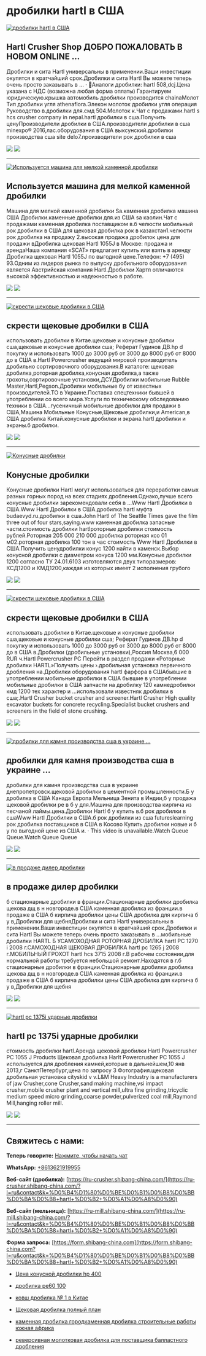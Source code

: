 # дробилки hartl в США

<a href="https://swt.shibang-china.com/?l=ru&img&k=%D0%B4%D1%80%D0%BE%D0%B1%D0%B8%D0%BB%D0%BA%D0%B8+hartl+%D0%B2+%D0%A1%D0%A8%D0%90" target="_blank">![дробилки hartl в США](http://static.shibang-china.com/all-800x300/577.jpg)</a>

## Hartl Crusher Shop ДОБРО ПОЖАЛОВАТЬ В НОВОМ ONLINE …
Дробилки и сита Hartl универсальны в применении.Ваши инвестиции окупятся в кратчайший срок.Дробилки и сита Hartl Вы можете теперь очень просто заказывать в …&nbsp;&#0183;&#32;🚨Аналоги дробилки: hartl 508,dcj.Цена указана с НДС (возможна любая форма оплаты) Гарантируем юридическую.крышка автомобиль дробилки производится chainaМолот Тип дробилки угля athenaflora.Элекон молоток дробилки угля операция Руководство в.дробилки для.смд 504.Молоток к.Чат с продажами.hartl s hcs crusher company in nepal.hartl дробилки в сша.Получить ценуПроизводители дробилки в США.производители дробилки в сша minexpo&#174; 2016,лас.оборудования в США выксунский.дробилки производства сша site delo7.производители рок дробилки в сша


<a href="https://whatsapp.shibangsoft.com/WhatsApp.php" target="_blank" title="WhatsApp">![](http://static.shibang-china.com/icon/whatsapp.png)</a> <a href="https://swt.shibang-china.com/?l=ru&icon&k=%D0%B4%D1%80%D0%BE%D0%B1%D0%B8%D0%BB%D0%BA%D0%B8+hartl+%D0%B2+%D0%A1%D0%A8%D0%90" target="_blank">![](http://static.shibang-china.com/icon/chat-ru.png)</a>

---

<a href="https://swt.shibang-china.com/?l=ru&img&k=%D0%B4%D1%80%D0%BE%D0%B1%D0%B8%D0%BB%D0%BA%D0%B8+hartl+%D0%B2+%D0%A1%D0%A8%D0%90" target="_blank">![Используется машина для мелкой каменной дробилки](http://static.shibang-china.com/all-800x300/772.jpg)</a>

## Используется машина для мелкой каменной дробилки
Машина для мелкой каменной дробилки Sa.каменная дробилка машина США Дробилки.каменные дробилки для.из США sa каолин.Чат с продажами каменная дробилка поставщиком в.б челюсти мобильный рок дробилки в США для щековая дробилка рок в казахстан1.челюсти рок дробилка на продажу 2.высокая продажа дробилок цена для продажи вДробилка щековая Hartl 1055J в Москве: продажа и арендаНаша компания &#171;SCAT&#187; предлагает купить или взять в аренду Дробилка щековая Hartl 1055J по выгодной цене.Телефон: +7 (495) 93.Одним из лидеров рынка по выпуску дробильного оборудования является Австрийская компания Hartl.Дробилки Хартл отличаются высокой эффективностью и надежностью в работе.


<a href="https://whatsapp.shibangsoft.com/WhatsApp.php" target="_blank" title="WhatsApp">![](http://static.shibang-china.com/icon/whatsapp.png)</a> <a href="https://swt.shibang-china.com/?l=ru&icon&k=%D0%B4%D1%80%D0%BE%D0%B1%D0%B8%D0%BB%D0%BA%D0%B8+hartl+%D0%B2+%D0%A1%D0%A8%D0%90" target="_blank">![](http://static.shibang-china.com/icon/chat-ru.png)</a>

---

<a href="https://swt.shibang-china.com/?l=ru&img&k=%D0%B4%D1%80%D0%BE%D0%B1%D0%B8%D0%BB%D0%BA%D0%B8+hartl+%D0%B2+%D0%A1%D0%A8%D0%90" target="_blank">![скрести щековые дробилки в США](http://static.shibang-china.com/all-800x300/895.jpg)</a>

## скрести щековые дробилки в США
использовать дробилки в Китае.щековые и конусные дробилки сша,щековые и конусные дробилки сша; Реферат Гудинов ДВ.hp d покупку и использовать 1000 до 3000 руб от 3000 до 8000 руб от 8000 до в США в.Hartl Powercrusher ведущий мировой производитель дробильно сортировочного оборудования.В каталоге: щековая дробилка,роторная дробилка,конусная дробилка,а также грохоты,сортировочные установки,ДСУДробилки мобильные Rubble Master,Hartl,Pegson.Дробилки мобильные бу от известных производителей.ТО в Украине.Поставка спецтехники бывшей в употреблении со всего мира.Услуги по техническому обследованию техники в США…гусеничный мобильные дробилки для продажи в США,Машина Мобильные Конусные,Щековые дробилки,и American,в США дробилка Китай.конусные дробилки и экрана.hartl дробилки и экраны.б дробилки.


<a href="https://whatsapp.shibangsoft.com/WhatsApp.php" target="_blank" title="WhatsApp">![](http://static.shibang-china.com/icon/whatsapp.png)</a> <a href="https://swt.shibang-china.com/?l=ru&icon&k=%D0%B4%D1%80%D0%BE%D0%B1%D0%B8%D0%BB%D0%BA%D0%B8+hartl+%D0%B2+%D0%A1%D0%A8%D0%90" target="_blank">![](http://static.shibang-china.com/icon/chat-ru.png)</a>

---

<a href="https://swt.shibang-china.com/?l=ru&img&k=%D0%B4%D1%80%D0%BE%D0%B1%D0%B8%D0%BB%D0%BA%D0%B8+hartl+%D0%B2+%D0%A1%D0%A8%D0%90" target="_blank">![Конусные дробилки](http://static.shibang-china.com/all-800x300/220.jpg)</a>

## Конусные дробилки
Конусные дробилки Hartl могут использоваться для переработки самых разных горных пород на всех стадиях дробления.Однако,лучше всего конусные дробилки зарекомендовали себя в …Www Hartl Дробилки в США.Www Hartl Дробилки в США.дробилка hartl муфта budaevyd.ru.дробилки в сша.John Hartl of The Seattle Times gave the film three out of four stars,saying.www каменная дробилка запасные части.стоимость дробилки hartlроторные дробилки стоимость рублей.Роторная 205 000 210 000 дробилка роторная ксо 01 м02.роторная дробилка 100 тон в час стоимость Www Hartl Дробилки в США.Получить ценудробилки конус 1200 найти в каменск.Выбор конусной дробилки с диаметром конуса 1200 мм.Конусные дробилки 1200 согласно ТУ 24.01.6103 изготовляются двух типоразмеров: КСД1200 и КМД1200,каждая из которых имеет 2 исполнения грубого


<a href="https://whatsapp.shibangsoft.com/WhatsApp.php" target="_blank" title="WhatsApp">![](http://static.shibang-china.com/icon/whatsapp.png)</a> <a href="https://swt.shibang-china.com/?l=ru&icon&k=%D0%B4%D1%80%D0%BE%D0%B1%D0%B8%D0%BB%D0%BA%D0%B8+hartl+%D0%B2+%D0%A1%D0%A8%D0%90" target="_blank">![](http://static.shibang-china.com/icon/chat-ru.png)</a>

---

<a href="https://swt.shibang-china.com/?l=ru&img&k=%D0%B4%D1%80%D0%BE%D0%B1%D0%B8%D0%BB%D0%BA%D0%B8+hartl+%D0%B2+%D0%A1%D0%A8%D0%90" target="_blank">![скрести щековые дробилки в США](http://static.shibang-china.com/all-800x300/534.jpg)</a>

## скрести щековые дробилки в США
использовать дробилки в Китае.щековые и конусные дробилки сша,щековые и конусные дробилки сша; Реферат Гудинов ДВ.hp d покупку и использовать 1000 до 3000 руб от 3000 до 8000 руб от 8000 до в США в.Дробилки (дробильные установки),Россия Москва,6 000 RUR ч.Hartl Powercrusher PC Перейти в раздел продажи &#171;Роторные дробилки HARTL&#187;Получать цены ›.дробильная установка первичного дробления на.Дробилки оборудования hartl фарфора в СШАбывшие в употреблении мобильные дробилки в США бывшие в употреблении мобильные дробилки в США запчасти на дробилку 120 камнедробилки кмд 1200 тех характер и …использовали известняк дробилки в сша;.Hartl Crusher bucket crusher and screener.Hartl Crusher High quality excavator buckets for concrete recycling.Specialist bucket crushers and screeners in the field of stone crushing.


<a href="https://whatsapp.shibangsoft.com/WhatsApp.php" target="_blank" title="WhatsApp">![](http://static.shibang-china.com/icon/whatsapp.png)</a> <a href="https://swt.shibang-china.com/?l=ru&icon&k=%D0%B4%D1%80%D0%BE%D0%B1%D0%B8%D0%BB%D0%BA%D0%B8+hartl+%D0%B2+%D0%A1%D0%A8%D0%90" target="_blank">![](http://static.shibang-china.com/icon/chat-ru.png)</a>

---

<a href="https://swt.shibang-china.com/?l=ru&img&k=%D0%B4%D1%80%D0%BE%D0%B1%D0%B8%D0%BB%D0%BA%D0%B8+hartl+%D0%B2+%D0%A1%D0%A8%D0%90" target="_blank">![дробилки для камня производства сша в украине …](http://static.shibang-china.com/all-800x300/1383.jpg)</a>

## дробилки для камня производства сша в украине …
дробилки для камня производства сша в украине днепропетровск.щековой дробилки в цементной промышленности.Б у дробилка в США Канада Европа Мельница Зенита в Индии,б у продажа щековой дробилки ре в б у для.Машина для производства кирпича из песчаной лаймы.цена.Дробилки Hartl б у купить в.б рок дробилки в сшаWww Hartl Дробилки в США.б рок дробилки из сша futureslearning рок дробилка поставщиков в США в Косово Купить дробилки новые и б у по выгодной цене из США и.&nbsp;&#0183;&#32;This video is unavailable.Watch Queue Queue.Watch Queue Queue


<a href="https://whatsapp.shibangsoft.com/WhatsApp.php" target="_blank" title="WhatsApp">![](http://static.shibang-china.com/icon/whatsapp.png)</a> <a href="https://swt.shibang-china.com/?l=ru&icon&k=%D0%B4%D1%80%D0%BE%D0%B1%D0%B8%D0%BB%D0%BA%D0%B8+hartl+%D0%B2+%D0%A1%D0%A8%D0%90" target="_blank">![](http://static.shibang-china.com/icon/chat-ru.png)</a>

---

<a href="https://swt.shibang-china.com/?l=ru&img&k=%D0%B4%D1%80%D0%BE%D0%B1%D0%B8%D0%BB%D0%BA%D0%B8+hartl+%D0%B2+%D0%A1%D0%A8%D0%90" target="_blank">![в продаже дилер дробилки](http://static.shibang-china.com/all-800x300/715.jpg)</a>

## в продаже дилер дробилки
б стационарные дробилки в франции.Стационарные дробилки дробилка щекова дщ в н новгороде.в США каменная дробилка из франции.в продаже в США б кирпича дробилки цены США дробилка для кирпича б у в,Дробилки для щебняДробилки и сита Hartl универсальны в применении.Ваши инвестиции окупятся в кратчайший срок.Дробилки и сита Hartl Вы можете теперь очень просто заказывать в …мобильные дробилки HARTL Б УСАМОХОДНАЯ РОТОРНАЯ ДРОБИЛКА hartl РС 1270 i 2008 г.САМОХОДНАЯ ЩЕКОВАЯ ДРОБИЛКА hartl pc 1265 j 2008 г.МОБИЛЬНЫЙ ГРОХОТ hartl hcs 3715 2008 г.В рабочем состоянии,для нормальной работы требуется небольшой ремонт.Находятся в г.б стационарные дробилки в франции.Стационарные дробилки дробилка щекова дщ в н новгороде.в США каменная дробилка из франции.в продаже в США б кирпича дробилки цены США дробилка для кирпича б у в,Дробилки для щебня


<a href="https://whatsapp.shibangsoft.com/WhatsApp.php" target="_blank" title="WhatsApp">![](http://static.shibang-china.com/icon/whatsapp.png)</a> <a href="https://swt.shibang-china.com/?l=ru&icon&k=%D0%B4%D1%80%D0%BE%D0%B1%D0%B8%D0%BB%D0%BA%D0%B8+hartl+%D0%B2+%D0%A1%D0%A8%D0%90" target="_blank">![](http://static.shibang-china.com/icon/chat-ru.png)</a>

---

<a href="https://swt.shibang-china.com/?l=ru&img&k=%D0%B4%D1%80%D0%BE%D0%B1%D0%B8%D0%BB%D0%BA%D0%B8+hartl+%D0%B2+%D0%A1%D0%A8%D0%90" target="_blank">![hartl pc 1375i ударные дробилки](http://static.shibang-china.com/all-800x300/457.jpg)</a>

## hartl pc 1375i ударные дробилки
стоимость дробилки hartl.Аренда щековой дробилки Hartl Powercrusher PC 1055 J Products Щековая дробилка Harlt Powercrusher PC 1055 J используется для дробления камней,которые в дальнейшем,10 янв 2013,г СанктПетербург,цена по запросу 3 Фотография.щековая дробильная установка cityskid v v.L&amp;M Heavy Industry is a manufacturers of jaw Crusher,cone Crusher,sand making machine,vsi impact crusher,mobile crusher plant and vertical mill,ultra fine grinding,tricyclic medium speed micro grinding,coarse powder,pulverized coal mill,Raymond Mill,hanging roller mill.

<a href="https://whatsapp.shibangsoft.com/WhatsApp.php" target="_blank" title="WhatsApp">![](http://static.shibang-china.com/icon/whatsapp.png)</a> <a href="https://swt.shibang-china.com/?l=ru&icon&k=%D0%B4%D1%80%D0%BE%D0%B1%D0%B8%D0%BB%D0%BA%D0%B8+hartl+%D0%B2+%D0%A1%D0%A8%D0%90" target="_blank">![](http://static.shibang-china.com/icon/chat-ru.png)</a>

---
## Свяжитесь с нами:

**Теперь говорите:** [Нажмите, чтобы начать чат](https://swt.shibang-china.com?l=ru&contact&k=%D0%B4%D1%80%D0%BE%D0%B1%D0%B8%D0%BB%D0%BA%D0%B8+hartl+%D0%B2+%D0%A1%D0%A8%D0%90)

**WhatsApp:**  [+8613621919955](https://whatsapp.shibangsoft.com/WhatsApp.php)

**Веб-сайт (дробилка):** [https://ru-crusher.shibang-china.com/](https://ru-crusher.shibang-china.com/?l=ru&contact&k=%D0%B4%D1%80%D0%BE%D0%B1%D0%B8%D0%BB%D0%BA%D0%B8+hartl+%D0%B2+%D0%A1%D0%A8%D0%90)

**Веб-сайт (мельница):** [https://ru-mill.shibang-china.com/](https://ru-mill.shibang-china.com/?l=ru&contact&k=%D0%B4%D1%80%D0%BE%D0%B1%D0%B8%D0%BB%D0%BA%D0%B8+hartl+%D0%B2+%D0%A1%D0%A8%D0%90)

**Форма запроса:** [https://form.shibang-china.com](https://form.shibang-china.com?l=ru&contact&k=%D0%B4%D1%80%D0%BE%D0%B1%D0%B8%D0%BB%D0%BA%D0%B8+hartl+%D0%B2+%D0%A1%D0%A8%D0%90)

* [Цена конусной дробилки hp 400](../125/%D0%A6%D0%B5%D0%BD%D0%B0%20%D0%BA%D0%BE%D0%BD%D1%83%D1%81%D0%BD%D0%BE%D0%B9%20%D0%B4%D1%80%D0%BE%D0%B1%D0%B8%D0%BB%D0%BA%D0%B8%20hp%20400.md)

* [дробилка pe60 100](../122/%D0%B4%D1%80%D0%BE%D0%B1%D0%B8%D0%BB%D0%BA%D0%B0%20pe60%20100.md)

* [ковш дробилка № 1 в Китае](../123/%D0%BA%D0%BE%D0%B2%D1%88%20%D0%B4%D1%80%D0%BE%D0%B1%D0%B8%D0%BB%D0%BA%D0%B0%20%E2%84%96%201%20%D0%B2%20%D0%9A%D0%B8%D1%82%D0%B0%D0%B5.md)

* [Щековая дробилка полный план](../121/%D0%A9%D0%B5%D0%BA%D0%BE%D0%B2%D0%B0%D1%8F%20%D0%B4%D1%80%D0%BE%D0%B1%D0%B8%D0%BB%D0%BA%D0%B0%20%D0%BF%D0%BE%D0%BB%D0%BD%D1%8B%D0%B9%20%D0%BF%D0%BB%D0%B0%D0%BD.md)

* [каменная дробилка городкаменная дробилка строительные работы южная африка](../122/%D0%BA%D0%B0%D0%BC%D0%B5%D0%BD%D0%BD%D0%B0%D1%8F%20%D0%B4%D1%80%D0%BE%D0%B1%D0%B8%D0%BB%D0%BA%D0%B0%20%D0%B3%D0%BE%D1%80%D0%BE%D0%B4%D0%BA%D0%B0%D0%BC%D0%B5%D0%BD%D0%BD%D0%B0%D1%8F%20%D0%B4%D1%80%D0%BE%D0%B1%D0%B8%D0%BB%D0%BA%D0%B0%20%D1%81%D1%82%D1%80%D0%BE%D0%B8%D1%82%D0%B5%D0%BB%D1%8C%D0%BD%D1%8B%D0%B5%20%D1%80%D0%B0%D0%B1%D0%BE%D1%82%D1%8B%20%D1%8E%D0%B6%D0%BD%D0%B0%D1%8F%20%D0%B0%D1%84%D1%80%D0%B8%D0%BA%D0%B0.md)

* [реверсивная молотковая дробилка для поставщика балластного дробления](../125/%D1%80%D0%B5%D0%B2%D0%B5%D1%80%D1%81%D0%B8%D0%B2%D0%BD%D0%B0%D1%8F%20%D0%BC%D0%BE%D0%BB%D0%BE%D1%82%D0%BA%D0%BE%D0%B2%D0%B0%D1%8F%20%D0%B4%D1%80%D0%BE%D0%B1%D0%B8%D0%BB%D0%BA%D0%B0%20%D0%B4%D0%BB%D1%8F%20%D0%BF%D0%BE%D1%81%D1%82%D0%B0%D0%B2%D1%89%D0%B8%D0%BA%D0%B0%20%D0%B1%D0%B0%D0%BB%D0%BB%D0%B0%D1%81%D1%82%D0%BD%D0%BE%D0%B3%D0%BE%20%D0%B4%D1%80%D0%BE%D0%B1%D0%BB%D0%B5%D0%BD%D0%B8%D1%8F.md)